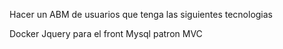 Hacer un ABM de usuarios que tenga las siguientes tecnologias

Docker
Jquery para el front
Mysql
patron MVC
